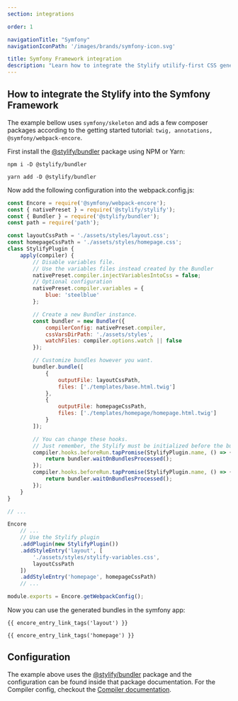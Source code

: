 ```yaml
---
section: integrations

order: 1

navigationTitle: "Symfony"
navigationIconPath: '/images/brands/symfony-icon.svg'

title: Symfony Framework integration
description: "Learn how to integrate the Stylify utilify-first CSS generator into the Symfony Framework."
---
```


<note><template>
Integration example for the Symfony framework can be found in <a href="https://github.com/stylify/integrations-examples/tree/master/symfony" target="_blank" rel="noopener">integrations examples repository</a>.
</template></note>

## How to integrate the Stylify into the Symfony Framework

The example bellow uses `symfony/skeleton` and ads a few composer packages according to the getting started tutorial: `twig, annotations, @symfony/webpack-encore`.

First install the [@stylify/bundler](/docs/bundler) package using NPM or Yarn:

```
npm i -D @stylify/bundler

yarn add -D @stylify/bundler
```

Now add the following configuration into the webpack.config.js:

```js
const Encore = require('@symfony/webpack-encore');
const { nativePreset } = require('@stylify/stylify');
const { Bundler } = require('@stylify/bundler');
const path = require('path');

const layoutCssPath = './assets/styles/layout.css';
const homepageCssPath = './assets/styles/homepage.css';
class StylifyPlugin {
	apply(compiler) {
		// Disable variables file.
		// Use the variables files instead created by the Bundler
        nativePreset.compiler.injectVariablesIntoCss = false;
		// Optional configuration
		nativePreset.compiler.variables = {
			blue: 'steelblue'
		};

		// Create a new Bundler instance.
		const bundler = new Bundler({
			compilerConfig: nativePreset.compiler,
            cssVarsDirPath: './assets/styles',
			watchFiles: compiler.options.watch || false
		});

		// Customize bundles however you want.
		bundler.bundle([
			{
				outputFile: layoutCssPath,
				files: ['./templates/base.html.twig']
			},
            {
                outputFile: homepageCssPath,
                files: ['./templates/homepage/homepage.html.twig']
            }
		]);

		// You can change these hooks.
		// Just remember, the Stylify must be initialized before the build.
		compiler.hooks.beforeRun.tapPromise(StylifyPlugin.name, () => {
			return bundler.waitOnBundlesProcessed();
		});
		compiler.hooks.beforeRun.tapPromise(StylifyPlugin.name, () => {
			return bundler.waitOnBundlesProcessed();
		});
	}
}

// ...

Encore
	// ...
	// Use the Stylify plugin
    .addPlugin(new StylifyPlugin())
    .addStyleEntry('layout', [
        './assets/styles/stylify-variables.css',
        layoutCssPath
    ])
	.addStyleEntry('homepage', homepageCssPath)
    // ...

module.exports = Encore.getWebpackConfig();
```

Now you can use the generated bundles in the symfony app:
```
{{ encore_entry_link_tags('layout') }}

{{ encore_entry_link_tags('homepage') }}
```

## Configuration

The example above uses the [@stylify/bundler](/docs/bundler) package and the configuration can be found inside that package documentation.
For the Compiler config, checkout the [Compiler documentation](/docs/stylify/compiler).
